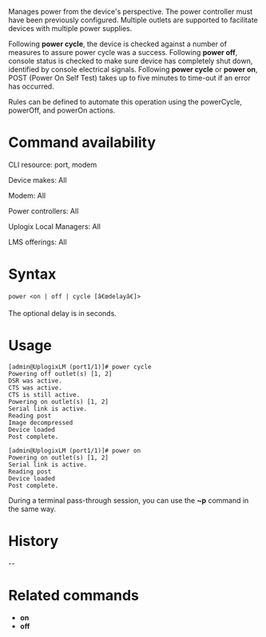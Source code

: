 <!-- 5.4 -->

Manages power from the device's perspective. The power controller must have been previously configured. Multiple outlets are supported to facilitate devices with multiple power supplies. 

Following **power cycle**, the device is checked against a number of measures to assure power cycle was a success. Following **power off**, console status is checked to make sure device has completely shut down, identified by console electrical signals. Following **power cycle** or **power on**, POST (Power On Self Test) takes up to five minutes to time-out if an error has occurred.

Rules can be defined to automate this operation using the powerCycle, powerOff, and powerOn actions.

# Command availability

CLI resource: port, modem

Device makes: All

Modem: All

Power controllers: All

Uplogix Local Managers: All

LMS offerings: All

# Syntax 

```
power <on | off | cycle [â€œdelayâ€]>
```

The optional delay is in seconds.

# Usage 

```
[admin@UplogixLM (port1/1)]# power cycle
Powering off outlet(s) [1, 2]
DSR was active.
CTS was active.
CTS is still active.
Powering on outlet(s) [1, 2]
Serial link is active.
Reading post
Image decompressed
Device loaded
Post complete.
```
```
[admin@UplogixLM (port1/1)]# power on
Powering on outlet(s) [1, 2]
Serial link is active.
Reading post
Device loaded
Post complete.
```

During a terminal pass-through session, you can use the **~p** command in the same way.

# History 
--

# Related commands 

- **on**
- **off**
